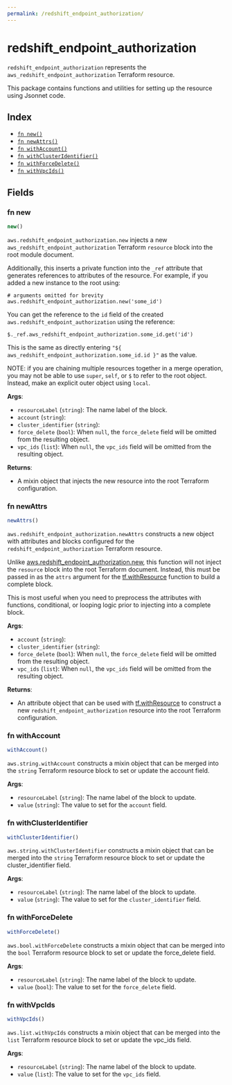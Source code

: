 ```yaml
---
permalink: /redshift_endpoint_authorization/
---
```


# redshift_endpoint_authorization

`redshift_endpoint_authorization` represents the `aws_redshift_endpoint_authorization` Terraform resource.



This package contains functions and utilities for setting up the resource using Jsonnet code.


## Index

* [`fn new()`](#fn-new)
* [`fn newAttrs()`](#fn-newattrs)
* [`fn withAccount()`](#fn-withaccount)
* [`fn withClusterIdentifier()`](#fn-withclusteridentifier)
* [`fn withForceDelete()`](#fn-withforcedelete)
* [`fn withVpcIds()`](#fn-withvpcids)

## Fields

### fn new

```ts
new()
```


`aws.redshift_endpoint_authorization.new` injects a new `aws_redshift_endpoint_authorization` Terraform `resource`
block into the root module document.

Additionally, this inserts a private function into the `_ref` attribute that generates references to attributes of the
resource. For example, if you added a new instance to the root using:

    # arguments omitted for brevity
    aws.redshift_endpoint_authorization.new('some_id')

You can get the reference to the `id` field of the created `aws.redshift_endpoint_authorization` using the reference:

    $._ref.aws_redshift_endpoint_authorization.some_id.get('id')

This is the same as directly entering `"${ aws_redshift_endpoint_authorization.some_id.id }"` as the value.

NOTE: if you are chaining multiple resources together in a merge operation, you may not be able to use `super`, `self`,
or `$` to refer to the root object. Instead, make an explicit outer object using `local`.

**Args**:
  - `resourceLabel` (`string`): The name label of the block.
  - `account` (`string`): 
  - `cluster_identifier` (`string`): 
  - `force_delete` (`bool`):  When `null`, the `force_delete` field will be omitted from the resulting object.
  - `vpc_ids` (`list`):  When `null`, the `vpc_ids` field will be omitted from the resulting object.

**Returns**:
- A mixin object that injects the new resource into the root Terraform configuration.


### fn newAttrs

```ts
newAttrs()
```


`aws.redshift_endpoint_authorization.newAttrs` constructs a new object with attributes and blocks configured for the `redshift_endpoint_authorization`
Terraform resource.

Unlike [aws.redshift_endpoint_authorization.new](#fn-new), this function will not inject the `resource`
block into the root Terraform document. Instead, this must be passed in as the `attrs` argument for the
[tf.withResource](https://github.com/tf-libsonnet/core/tree/main/docs#fn-withresource) function to build a complete block.

This is most useful when you need to preprocess the attributes with functions, conditional, or looping logic prior to
injecting into a complete block.

**Args**:
  - `account` (`string`): 
  - `cluster_identifier` (`string`): 
  - `force_delete` (`bool`):  When `null`, the `force_delete` field will be omitted from the resulting object.
  - `vpc_ids` (`list`):  When `null`, the `vpc_ids` field will be omitted from the resulting object.

**Returns**:
  - An attribute object that can be used with [tf.withResource](https://github.com/tf-libsonnet/core/tree/main/docs#fn-withresource) to construct a new `redshift_endpoint_authorization` resource into the root Terraform configuration.


### fn withAccount

```ts
withAccount()
```

`aws.string.withAccount` constructs a mixin object that can be merged into the `string`
Terraform resource block to set or update the account field.



**Args**:
  - `resourceLabel` (`string`): The name label of the block to update.
  - `value` (`string`): The value to set for the `account` field.


### fn withClusterIdentifier

```ts
withClusterIdentifier()
```

`aws.string.withClusterIdentifier` constructs a mixin object that can be merged into the `string`
Terraform resource block to set or update the cluster_identifier field.



**Args**:
  - `resourceLabel` (`string`): The name label of the block to update.
  - `value` (`string`): The value to set for the `cluster_identifier` field.


### fn withForceDelete

```ts
withForceDelete()
```

`aws.bool.withForceDelete` constructs a mixin object that can be merged into the `bool`
Terraform resource block to set or update the force_delete field.



**Args**:
  - `resourceLabel` (`string`): The name label of the block to update.
  - `value` (`bool`): The value to set for the `force_delete` field.


### fn withVpcIds

```ts
withVpcIds()
```

`aws.list.withVpcIds` constructs a mixin object that can be merged into the `list`
Terraform resource block to set or update the vpc_ids field.



**Args**:
  - `resourceLabel` (`string`): The name label of the block to update.
  - `value` (`list`): The value to set for the `vpc_ids` field.
